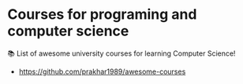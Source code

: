 # Courses for programing and computer science

📚 List of awesome university courses for learning Computer Science!
  - https://github.com/prakhar1989/awesome-courses

